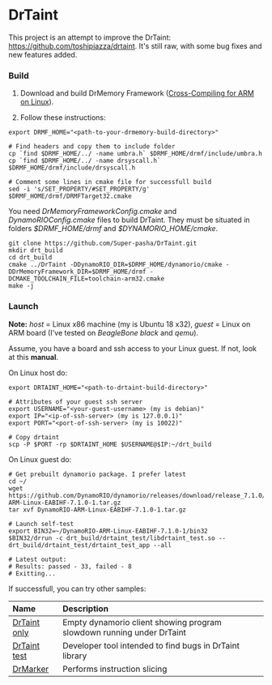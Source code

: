 # DrTaint

This project is an attempt to improve the DrTaint: https://github.com/toshipiazza/drtaint. 
It's still raw, with some bug fixes and new features added.

### Build

1. Download and build DrMemory Framework ([Cross-Compiling for ARM on Linux](https://github.com/DynamoRIO/drmemory/wiki/How-To-Build)). 

2. Follow these instructions:

```bash=
export DRMF_HOME="<path-to-your-drmemory-build-directory>"

# Find headers and copy them to include folder
cp `find $DRMF_HOME/../ -name umbra.h` $DRMF_HOME/drmf/include/umbra.h
cp `find $DRMF_HOME/../ -name drsyscall.h` $DRMF_HOME/drmf/include/drsyscall.h

# Comment some lines in cmake file for successfull build
sed -i 's/SET_PROPERTY/#SET_PROPERTY/g' $DRMF_HOME/drmf/DRMFTarget32.cmake
```

You need *DrMemoryFrameworkConfig.cmake* and *DynamoRIOConfig.cmake* files to build DrTaint. They must be situated in folders *\$DRMF_HOME/drmf* and  *\$DYNAMORIO_HOME/cmake*.
```bash=
git clone https://github.com/Super-pasha/DrTaint.git
mkdir drt_build
cd drt_build
cmake ../DrTaint -DDynamoRIO_DIR=$DRMF_HOME/dynamorio/cmake -DDrMemoryFramework_DIR=$DRMF_HOME/drmf -DCMAKE_TOOLCHAIN_FILE=toolchain-arm32.cmake
make -j
```
### Launch

**Note:** *host* = Linux x86 machine (my is Ubuntu 18 x32), *guest* = Linux on ARM board (I've tested on *BeagleBone black* and *qemu*). 

Assume, you have a board and ssh access to your Linux guest. If not, look at this **manual**.

On Linux host do:

```bash=
export DRTAINT_HOME="<path-to-drtaint-build-directory>"

# Attributes of your guest ssh server
export USERNAME="<your-guest-username> (my is debian)"
export IP="<ip-of-ssh-server> (my is 127.0.0.1)"
export PORT="<port-of-ssh-server> (my is 10022)"

# Copy drtaint
scp -P $PORT -rp $DRTAINT_HOME $USERNAME@$IP:~/drt_build
```

On Linux guest do:

```bash=
# Get prebuilt dynamorio package. I prefer latest
cd ~/
wget https://github.com/DynamoRIO/dynamorio/releases/download/release_7.1.0/DynamoRIO-ARM-Linux-EABIHF-7.1.0-1.tar.gz 
tar xvf DynamoRIO-ARM-Linux-EABIHF-7.1.0-1.tar.gz

# Launch self-test
export BIN32=~/DynamoRIO-ARM-Linux-EABIHF-7.1.0-1/bin32
$BIN32/drrun -c drt_build/drtaint_test/libdrtaint_test.so -- drt_build/drtaint_test/drtaint_test_app --all

# Latest output: 
# Results: passed - 33, failed - 8
# Exitting...
```

If successfull, you can try other samples:

| Name                              | Description                                                           |
| :-------------------------------- | :-------------------------------------------------------------------- |
| [DrTaint only](/app/drtaint_only) | Empty dynamorio client showing program slowdown running under DrTaint |
| [DrTaint test](/app/drtaint_test) | Developer tool intended to find bugs in DrTaint library               |
| [DrMarker](/app/drmarker)         | Performs instruction slicing                                          |
